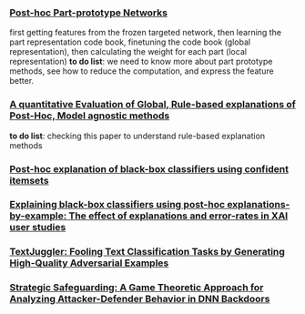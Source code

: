 ### [Post-hoc Part-prototype Networks](https://arxiv.org/pdf/2406.03421)

first getting features from the frozen targeted network, then learning the part representation code book, finetuning the code book (global representation), then calculating the weight for each part (local representation)
**to do list**: we need to know more about part prototype methods, see how to reduce the computation, and express the feature better.

### [A quantitative Evaluation of Global, Rule-based explanations of Post-Hoc, Model agnostic methods]()

**to do list**: checking this paper to understand rule-based explanation methods

### [Post-hoc explanation of black-box classifiers using confident itemsets](https://pdf.sciencedirectassets.com/271506/1-s2.0-S0957417420X00194/1-s2.0-S0957417420307302/main.pdf?X-Amz-Security-Token=IQoJb3JpZ2luX2VjEEcaCXVzLWVhc3QtMSJHMEUCIQD7REIJgfFcjzckZ3yUhWo%2FdDc2ejuI%2FFx7yqufz9MX%2FQIgYT7kQAFz4ZJwPMGihcEGRPNsrh7lI%2F%2BOYQ2coGaIzscqswUIEBAFGgwwNTkwMDM1NDY4NjUiDNsdBToJiq0F6HA9ayqQBYTzFSj2z0J2IDCh7T7UXKLWPTP5R1oolrgKJ%2BEwAwp5C02j119rdwlbRVsskGj%2BY55M8yatgtPmNTPXBcL14H7TvyYh8OWwvJhIsp%2FNqGmzpj6TCCmc%2BggQ%2FSD4SHzy5kexnrPp2MiQD8j7eYN4xN1xoJ%2FmAQhBMCmOKrA179Jz6gdXYYbpHmxUiNo%2BzkG7ymK3H8OeCUXFJa0xB1MxVZrTJVaLvtGMDDaSEd7Y9xiRVDDR1KsKYqhtZMCPnnWd4g%2BfjhVpfb0VM5bAQpnZK4axOLV7KctCrD%2Blb9Bt6MImNUrN6GtJdxZOG2Dg23v5xPuF5cNCDfYdzCfzb90Zg18aqBC3HT%2Fvy%2FDQSuxEBa0093mrnx1bWllEjTpGvbmhQAr9XoHWKgk5VwL0fM3ed1nY%2FdTxLSKwAQobbmgTdtgh00frjTrxfoLjqBjs2pq8DCdlVBa9heh%2FZhOpo8h1O8OQOyw%2BQGyZNpkU%2BcHRKNU4maqgMaMmfJmzNB3B2e%2BN36U8YVM2%2BpgIEvcjNxxAxi9%2F5Mf%2B%2Fxg9jPbkFN6az%2FoU5CqyUN3oGN4n9LEbv%2BChNpjibQZ6vxbeZDzX%2BSgraIIP1RCk%2F%2B5yapXGeX03v4%2Fu7FRUvNTf5LDl7mcDEJ6uWmJUWMUAlgT8PM%2BmHYJEgAnY3LdOX%2FS6LNJ07BYA%2BEB4IXg3dGSD18CDn95uerkTK6NAWPl3%2FYzSMKoyvIbXGElY5Pf87Mh%2BLfrEGwrLXbx2l2IrmqtOZiiRoB%2BjN19kS8lzZoUqpXy3thG44ATpjOREszm682HxfuPdq5gA5sAoY3GFPc31QF0lPG%2BGwZH5F91OwIK3WUxgIHDOwDcENossIp0J%2BAkQw1nxF3QQDFFhMKeSrrQGOrEBgDuobq52ZRJTg%2Fc8KYkXRWU1RB2lBj1Q%2FYPSi6lzT7Ug8frvzDy%2FTNibLq7urvwzDhfuZFmFCuBYm9uvF3jxUQqQ5mK2g9CckZtFLqOmAdV4PHXmnYCiGPP6bZvtf9nM4xpkyIBtaAn0if9AjozzH9JIIeNAoYBGSq8czVqo3fkLnNK0WesS1pN5vAPifZLXYDv9Di25RlWq6M1YMjO8uTKRpph%2FN9h0Ut7iujio6sbN&X-Amz-Algorithm=AWS4-HMAC-SHA256&X-Amz-Date=20240708T070425Z&X-Amz-SignedHeaders=host&X-Amz-Expires=300&X-Amz-Credential=ASIAQ3PHCVTYU6O6O7C2%2F20240708%2Fus-east-1%2Fs3%2Faws4_request&X-Amz-Signature=b59588a26be6b8a7afa5358c489a296dab705b2b1c2a00fd0c275308ce4de113&hash=92f317473a5a1ec2665ab93d21cce5511a9af6076ebd4cac90100ed4a5aea6d4&host=68042c943591013ac2b2430a89b270f6af2c76d8dfd086a07176afe7c76c2c61&pii=S0957417420307302&tid=spdf-2d3e7929-8765-49a7-9d55-71dd334fed18&sid=02b806dd1b5c324d5e3b33704bf757966e7egxrqb&type=client&tsoh=d3d3LnNjaWVuY2VkaXJlY3QuY29t&ua=02075a5f070050565658&rr=89fe38569dd58fef&cc=de)


### [Explaining black-box classifiers using post-hoc explanations-by-example: The effect of explanations and error-rates in XAI user studies ](https://pdf.sciencedirectassets.com/271585/1-s2.0-S0004370221X00021/1-s2.0-S0004370221000102/main.pdf?X-Amz-Security-Token=IQoJb3JpZ2luX2VjEEcaCXVzLWVhc3QtMSJHMEUCIQD7REIJgfFcjzckZ3yUhWo%2FdDc2ejuI%2FFx7yqufz9MX%2FQIgYT7kQAFz4ZJwPMGihcEGRPNsrh7lI%2F%2BOYQ2coGaIzscqswUIEBAFGgwwNTkwMDM1NDY4NjUiDNsdBToJiq0F6HA9ayqQBYTzFSj2z0J2IDCh7T7UXKLWPTP5R1oolrgKJ%2BEwAwp5C02j119rdwlbRVsskGj%2BY55M8yatgtPmNTPXBcL14H7TvyYh8OWwvJhIsp%2FNqGmzpj6TCCmc%2BggQ%2FSD4SHzy5kexnrPp2MiQD8j7eYN4xN1xoJ%2FmAQhBMCmOKrA179Jz6gdXYYbpHmxUiNo%2BzkG7ymK3H8OeCUXFJa0xB1MxVZrTJVaLvtGMDDaSEd7Y9xiRVDDR1KsKYqhtZMCPnnWd4g%2BfjhVpfb0VM5bAQpnZK4axOLV7KctCrD%2Blb9Bt6MImNUrN6GtJdxZOG2Dg23v5xPuF5cNCDfYdzCfzb90Zg18aqBC3HT%2Fvy%2FDQSuxEBa0093mrnx1bWllEjTpGvbmhQAr9XoHWKgk5VwL0fM3ed1nY%2FdTxLSKwAQobbmgTdtgh00frjTrxfoLjqBjs2pq8DCdlVBa9heh%2FZhOpo8h1O8OQOyw%2BQGyZNpkU%2BcHRKNU4maqgMaMmfJmzNB3B2e%2BN36U8YVM2%2BpgIEvcjNxxAxi9%2F5Mf%2B%2Fxg9jPbkFN6az%2FoU5CqyUN3oGN4n9LEbv%2BChNpjibQZ6vxbeZDzX%2BSgraIIP1RCk%2F%2B5yapXGeX03v4%2Fu7FRUvNTf5LDl7mcDEJ6uWmJUWMUAlgT8PM%2BmHYJEgAnY3LdOX%2FS6LNJ07BYA%2BEB4IXg3dGSD18CDn95uerkTK6NAWPl3%2FYzSMKoyvIbXGElY5Pf87Mh%2BLfrEGwrLXbx2l2IrmqtOZiiRoB%2BjN19kS8lzZoUqpXy3thG44ATpjOREszm682HxfuPdq5gA5sAoY3GFPc31QF0lPG%2BGwZH5F91OwIK3WUxgIHDOwDcENossIp0J%2BAkQw1nxF3QQDFFhMKeSrrQGOrEBgDuobq52ZRJTg%2Fc8KYkXRWU1RB2lBj1Q%2FYPSi6lzT7Ug8frvzDy%2FTNibLq7urvwzDhfuZFmFCuBYm9uvF3jxUQqQ5mK2g9CckZtFLqOmAdV4PHXmnYCiGPP6bZvtf9nM4xpkyIBtaAn0if9AjozzH9JIIeNAoYBGSq8czVqo3fkLnNK0WesS1pN5vAPifZLXYDv9Di25RlWq6M1YMjO8uTKRpph%2FN9h0Ut7iujio6sbN&X-Amz-Algorithm=AWS4-HMAC-SHA256&X-Amz-Date=20240708T070134Z&X-Amz-SignedHeaders=host&X-Amz-Expires=300&X-Amz-Credential=ASIAQ3PHCVTYU6O6O7C2%2F20240708%2Fus-east-1%2Fs3%2Faws4_request&X-Amz-Signature=35a515cb72151ef6962d2cbc1721e892718d399e6f6cc53a42cedb193ddb2a8c&hash=6b2aaa5b63812c4d6c1367c027df0391441abf5cb8b18c8a5f8628070c143daa&host=68042c943591013ac2b2430a89b270f6af2c76d8dfd086a07176afe7c76c2c61&pii=S0004370221000102&tid=spdf-cc8f5ed7-b2ab-48c4-9689-b41ff3acb951&sid=02b806dd1b5c324d5e3b33704bf757966e7egxrqb&type=client&tsoh=d3d3LnNjaWVuY2VkaXJlY3QuY29t&ua=02075a5f0700505a510f&rr=89fe342a08788fef&cc=de)

### [TextJuggler: Fooling Text Classification Tasks by Generating High-Quality Adversarial Examples](https://pdf.sciencedirectassets.com/271505/AIP/1-s2.0-S0950705124008220/main.pdf?X-Amz-Security-Token=IQoJb3JpZ2luX2VjEEYaCXVzLWVhc3QtMSJHMEUCIQDQzsVy7CwiXjTtf0AL%2FAVJJxLjUcJW3EpUuqsLzYFpegIgM6I5Ev2jsB5grQXTcD3x7moTtBBhFODAo5%2B66aMF29YqvAUI%2Fv%2F%2F%2F%2F%2F%2F%2F%2F%2F%2FARAFGgwwNTkwMDM1NDY4NjUiDN5LZiesz3QjsnUzkyqQBZM%2BtI6MsMFLJms6s%2F7lMakYt9kpjSbfD4X9CFlrKgTHAMXVbzN53OKSuwteSG5ZsYHtejllu9RGp3LO28jgTlpvfFEyNxZ9fYXSXzwzdND2h5ap9pn2SGWaWXjYCIZx4nrBGsZkK5rJ1npV8pxmP7U6veGRD2oJB%2FtX6%2FOADRVZ%2FeQhRD9uOTvWG6IuKwfd%2FJhr0owtYxH3ZZfg49A1ZlepXgJDlYdvZ72JhUwNrKL%2B%2FrMxijmsXCvmRqE10gIAAcpNa7iRjyEZsKz6mb8%2FDtakKvrncCIvRmHcyVej8OToQpPDdnijps9F27gI5%2FsgzRo9prxQZ2Jfw1iaQcB3S18JbajanmPlOptvoW9ALDhV4d9XlVNkAgRIgm0dPAo6QVOOClhOqUu%2FHD6e%2FooP%2Bxw0fbSi9fX%2F8qXp97%2FkK4U6q59I1HgFdS2t51Ph29wNWcHSJ1uvMKhvlk2qPxm58LO6Waa4FXdW7gjFBhJZU8VYQ%2B73a3BznW%2FKUebLgH2Yuu6%2FgKV3pNXpCInJG6QAhwiw3KjpBFvgzYwQWCx8Vnw%2BOgyPhHA2uiNvhxuCnTQFnjn5OYW0Vu0Jc886wJrufffuOIcZyr%2BTeVCEyjLpSAc%2FtLaXqFiZBk3CFlvuX458zwjCY42AFqFpdWp36df3hkxAer54j9QkQ0AfPXyAjZKE02s1jtgRhS%2F%2BNKIVM1Hh1NIS3JSgvSbYLx7emaChzWis5FRR20gKqO8J%2FMDnzksFPScJfDTJuHkv3p905OxXiRAlabxACE0V4s4OLiiP5Wul%2BR9rWFI7bYr6xfaizAaD1Y31kMz%2BPTA%2F3usVfau1OOxvPsXEobK2P7zN7NtoRaEGfdYx3L%2BXKsnOq0G9JVTHMKTsrbQGOrEBMCsAJVHFeFv8%2Bn8U8hww77fptsMshNWEufu5Q%2B6ejFReucYJ1yAtWEIbsbfQjPT368G0fyX%2FWTdYPpgQgkXJ9nsfo6XacvFjUWtEj96pj6Q4xN6nEBs%2BDI7ihj01HUQ2QfkEANjYSrk061l%2Bk63hguB1%2B3CJ6fsJ%2Bz1Mb%2BJc1A%2FEA9Lqu37BNuysxNmrWXfwbGDppQvJwabG8Yry5Z92GmLjeSxBJURBIe84v1Y4XBoJ&X-Amz-Algorithm=AWS4-HMAC-SHA256&X-Amz-Date=20240708T064830Z&X-Amz-SignedHeaders=host&X-Amz-Expires=300&X-Amz-Credential=ASIAQ3PHCVTY4QX4QJ3Z%2F20240708%2Fus-east-1%2Fs3%2Faws4_request&X-Amz-Signature=305ad39385b7ee82f26dcdc24d3c422bd7be4b525bd2c31df2ffe794b05d449d&hash=212f5f9a071fa6aba0365a15f9df81813c9dfaf7cdb6d4706efd79e088e732e1&host=68042c943591013ac2b2430a89b270f6af2c76d8dfd086a07176afe7c76c2c61&pii=S0950705124008220&tid=spdf-64676ac5-ae1e-4544-b98b-66a582bc9a5c&sid=02b806dd1b5c324d5e3b33704bf757966e7egxrqb&type=client&tsoh=d3d3LnNjaWVuY2VkaXJlY3QuY29t&ua=02075a5f0700515f5359&rr=89fe21070d670394&cc=de)


### [Strategic Safeguarding: A Game Theoretic Approach for Analyzing Attacker-Defender Behavior in DNN Backdoors](https://assets-eu.researchsquare.com/files/rs-4581873/v1_covered_ae17d581-5267-43ec-9ecf-8d208e9b7ad8.pdf?c=1719979821)


